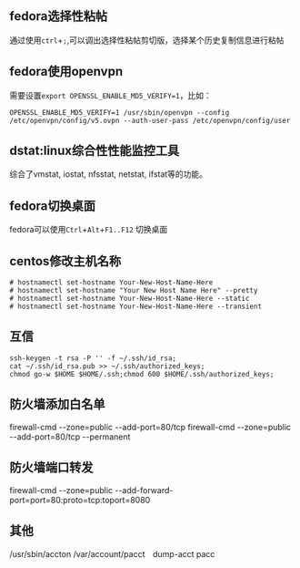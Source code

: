 ## fedora选择性粘帖
通过使用```ctrl```+```;```,可以调出选择性粘帖剪切版，选择某个历史复制信息进行粘帖

## fedora使用openvpn
需要设置```export OPENSSL_ENABLE_MD5_VERIFY=1```，比如：

```OPENSSL_ENABLE_MD5_VERIFY=1 /usr/sbin/openvpn --config /etc/openvpn/config/v5.ovpn --auth-user-pass /etc/openvpn/config/user```

## dstat:linux综合性性能监控工具
综合了vmstat, iostat, nfsstat, netstat, ifstat等的功能。

## fedora切换桌面
fedora可以使用```Ctrl```+```Alt```+```F1..F12``` 切换桌面

## centos修改主机名称
```
# hostnamectl set-hostname Your-New-Host-Name-Here
# hostnamectl set-hostname "Your New Host Name Here" --pretty
# hostnamectl set-hostname Your-New-Host-Name-Here --static
# hostnamectl set-hostname Your-New-Host-Name-Here --transient
```
## 互信
```
ssh-keygen -t rsa -P '' -f ~/.ssh/id_rsa;
cat ~/.ssh/id_rsa.pub >> ~/.ssh/authorized_keys;
chmod go-w $HOME $HOME/.ssh;chmod 600 $HOME/.ssh/authorized_keys;
```

## 防火墙添加白名单
firewall-cmd --zone=public --add-port=80/tcp
firewall-cmd --zone=public --add-port=80/tcp --permanent

## 防火墙端口转发
firewall-cmd --zone=public --add-forward-port=port=80:proto=tcp:toport=8080

## 其他
/usr/sbin/accton /var/account/pacct　dump-acct pacc
